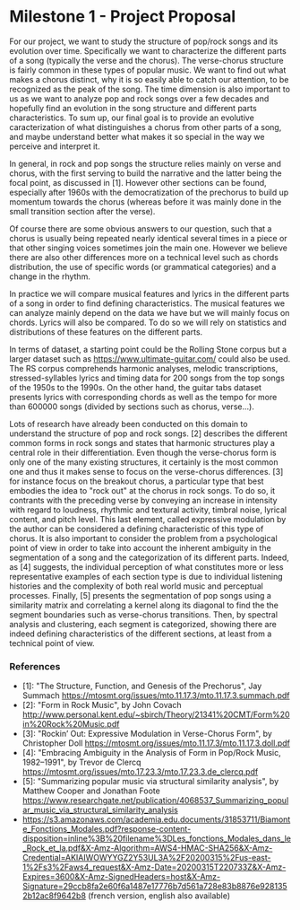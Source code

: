 # Milestone 1 - Project Proposal

For our project, we want to study the structure of pop/rock songs and its evolution over time.
Specifically we want to characterize the different parts of a song (typically the verse and the chorus). 
The verse-chorus structure is fairly common in these types of popular music. We want to find out what makes a chorus distinct, why it is so easily able to catch our attention, to be recognized as the peak of the song. The time dimension is also important to us as we want to analyze pop and rock songs over a few decades and hopefully find an evolution in the song structure and different parts characteristics. To sum up, our final goal is to provide an evolutive caracterization of what distinguishes a chorus from other parts of a song, and maybe understand better what makes it so special in the way we perceive and interpret it.

In general, in rock and pop songs the structure relies mainly on verse and chorus, with the first serving to build the narrative and the latter being the focal point, as discussed in [1]. However other sections can be found, especially after 1960s with the democratization of the prechorus to build up momentum towards the chorus (whereas before it was mainly done in the small transition section after the verse). 

Of course there are some obvious answers to our question, such that a chorus is usually being repeated nearly identical several times in a piece or that other singing voices sometimes join the main one. However we believe there are also other differences more on a technical level such as chords distribution, the use of specific words (or grammatical categories) and a change in the rhythm.

In practice we will compare musical features and lyrics in the different parts of a song in order to find defining characteristics. 
The musical features we can analyze mainly depend on the data we have but we will mainly focus on chords. Lyrics will also be compared. 
To do so we will rely on statistics and distributions of these features on the different parts. 

In terms of dataset, a starting point could be the Rolling Stone corpus but a larger dataset such as https://www.ultimate-guitar.com/ 
could also be used. The RS corpus comprehends harmonic analyses, melodic transcriptions, stressed-syllables lyrics and timing data for 200 songs from the top songs of the 1950s to the 1990s. On the other hand, the guitar tabs dataset presents lyrics with corresponding chords as well as the tempo for more than 600000 songs (divided by sections such as chorus, verse...).

Lots of research have already been conducted on this domain to understand the structure of pop and rock songs. [2] describes the different common forms in rock songs and states that harmonic structures play a central role in their differentiation. Even though the verse-chorus form is only one of the many existing structures, it certainly is the most common one and thus it makes sense to focus on the verse-chorus differences. [3] for instance focus on the breakout chorus, a particular type that best embodies the idea to "rock out" at the chorus in rock songs. To do so, it contrants with the preceding verse by conveying an increase in intensity with regard to loudness, rhythmic and textural activity, timbral noise, lyrical content, and pitch level. This last element, called expressive modulation by the author can be considered a defining characteristic of this type of chorus. It is also important to consider the problem from a psychological point of view in order to take into account the inherent ambiguity in the segmentation of a song and the categorization of its different parts. Indeed, as [4] suggests, the individual perception of what constitutes more or less representative examples of each section type is due to individual listening histories and the complexity of both real world music and perceptual processes. Finally, [5] presents the segmentation of pop songs using a similarity matrix and correlating a kernel along its diagonal to find the the segment boundaries such as verse-chorus transitions. Then, by spectral analysis and clustering, each segment is categorized, showing there are indeed defining characteristics of the different sections, at least from a technical point of view.

### References
* [1]: "The Structure, Function, and Genesis of the Prechorus", Jay Summach https://mtosmt.org/issues/mto.11.17.3/mto.11.17.3.summach.pdf
* [2]: "Form in Rock Music", by John Covach http://www.personal.kent.edu/~sbirch/Theory/21341%20CMT/Form%20in%20Rock%20Music.pdf
* [3]: "Rockin’ Out: Expressive Modulation in Verse-Chorus Form", by Christopher Doll https://mtosmt.org/issues/mto.11.17.3/mto.11.17.3.doll.pdf
* [4]: "Embracing Ambiguity in the Analysis of Form in Pop/Rock Music, 1982–1991", by Trevor de Clercq
https://mtosmt.org/issues/mto.17.23.3/mto.17.23.3.de_clercq.pdf
* [5]: "Summarizing popular music via structural similarity analysis", by Matthew Cooper and Jonathan Foote https://www.researchgate.net/publication/4068537_Summarizing_popular_music_via_structural_similarity_analysis
* https://s3.amazonaws.com/academia.edu.documents/31853711/Biamonte_Fonctions_Modales.pdf?response-content-disposition=inline%3B%20filename%3DLes_fonctions_Modales_dans_le_Rock_et_la.pdf&X-Amz-Algorithm=AWS4-HMAC-SHA256&X-Amz-Credential=AKIAIWOWYYGZ2Y53UL3A%2F20200315%2Fus-east-1%2Fs3%2Faws4_request&X-Amz-Date=20200315T220733Z&X-Amz-Expires=3600&X-Amz-SignedHeaders=host&X-Amz-Signature=29ccb8fa2e60f6a1487e17776b7d561a728e83b8876e9281352b12ac8f9642b8 (french version, english also available)

